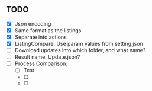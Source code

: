 ## TODO

- [x] Json encoding
- [x] Same format as the listings
- [x] Separate into actions
- [x] ListingCompare: Use param values from setting.json
- [ ] Download updates into which folder, and what name? 
- [ ] Result name: Update.json?
- [ ] Process Comparison:
    - [ ] Test
    - [ ] 
    - [ ] 
